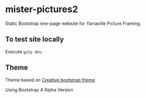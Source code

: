 # mister-pictures2

Static Bootstrap one-page website for Yarraville Picture Framing.


## To test site locally
Execute `gulp dev`.


## Theme
Theme based on [Creative bootstrap theme](https://startbootstrap.com/template-overviews/creative/)

Using Bootstrap 4 Alpha Version
